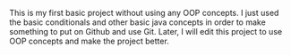 This is my first basic project without using any OOP concepts. I just used the basic conditionals and other basic java 
concepts in order to make something to put on Github and use Git. Later, I
will edit this project to use OOP concepts and make the project better.

